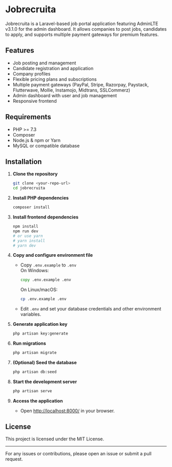 # Jobrecruita

Jobrecruita is a Laravel-based job portal application featuring AdminLTE v3.1.0 for the admin dashboard. It allows companies to post jobs, candidates to apply, and supports multiple payment gateways for premium features.

## Features

- Job posting and management
- Candidate registration and application
- Company profiles
- Flexible pricing plans and subscriptions
- Multiple payment gateways (PayPal, Stripe, Razorpay, Paystack, Flutterwave, Mollie, Instamojo, Midtrans, SSLCommerz)
- Admin dashboard with user and job management
- Responsive frontend

## Requirements

- PHP >= 7.3
- Composer
- Node.js & npm or Yarn
- MySQL or compatible database

## Installation

1. **Clone the repository**
   ```bash
   git clone <your-repo-url>
   cd jobrecruita
   ```

2. **Install PHP dependencies**
   ```bash
   composer install
   ```

3. **Install frontend dependencies**
   ```bash
   npm install
   npm run dev
   # or use yarn
   # yarn install
   # yarn dev
   ```

4. **Copy and configure environment file**
   - Copy `.env.example` to `.env`  
     On Windows:
     ```cmd
     copy .env.example .env
     ```
     On Linux/macOS:
     ```bash
     cp .env.example .env
     ```
   - Edit `.env` and set your database credentials and other environment variables.

5. **Generate application key**
   ```bash
   php artisan key:generate
   ```

6. **Run migrations**
   ```bash
   php artisan migrate
   ```

7. **(Optional) Seed the database**
   ```bash
   php artisan db:seed
   ```

8. **Start the development server**
   ```bash
   php artisan serve
   ```

9. **Access the application**
   - Open [http://localhost:8000/](http://localhost:8000/) in your browser.

## License

This project is licensed under the MIT License.

---

For any issues or contributions, please open an issue or submit a pull request.
